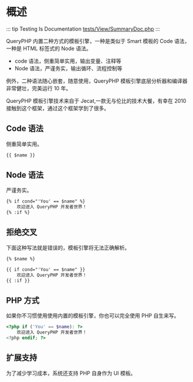 # 概述

::: tip Testing Is Documentation
[tests/View/SummaryDoc.php](https://github.com/hunzhiwange/framework/blob/master/tests/View/SummaryDoc.php)
:::
    
QueryPHP 内置二种方式的模板引擎，一种是类似于 Smart 模板的 Code 语法，一种是 HTML 标签式的 Node 语法。

 * code 语法，侧重简单实用，输出变量、注释等
 * Node 语法，严谨务实，输出循环、流程控制等

例外，二种语法随心嵌套，随意使用，QueryPHP 模板引擎底层分析器和编译器非常健壮，完美运行 10 年。

QueryPHP 模板引擎技术来自于 Jecat,一款无与伦比的技术大餐，有幸在 2010 接触到这个框架，通过这个框架学到了很多。


## Code 语法

侧重简单实用。

``` html
{{ $name }}
```
    
## Node 语法

严谨务实。

``` html
{% if cond="'You' == $name" %}
    欢迎进入 QueryPHP 开发者世界！
{% :if %}
```
    
## 拒绝交叉

下面这种写法就是错误的，模板引擎将无法正确解析。

``` html
{% $name %}

{{ if cond="'You' == $name" }}
    欢迎进入 QueryPHP 开发者世界！
{{ :if }}
```
    
## PHP 方式

如果你不习惯使用使用内置的模板引擎，你也可以完全使用 PHP 自生来写。

``` php
<?php if ('You' == $name): ?>
    欢迎进入 QueryPHP 开发者世界！
<?php endif; ?>
```
    
## 扩展支持

为了减少学习成本，系统还支持 PHP 自身作为 UI 模板。